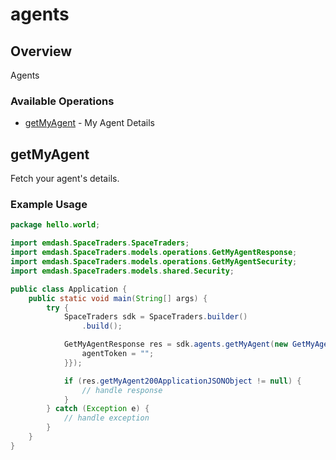 # agents

## Overview

Agents

### Available Operations

* [getMyAgent](#getmyagent) - My Agent Details

## getMyAgent

Fetch your agent's details.

### Example Usage

```java
package hello.world;

import emdash.SpaceTraders.SpaceTraders;
import emdash.SpaceTraders.models.operations.GetMyAgentResponse;
import emdash.SpaceTraders.models.operations.GetMyAgentSecurity;
import emdash.SpaceTraders.models.shared.Security;

public class Application {
    public static void main(String[] args) {
        try {
            SpaceTraders sdk = SpaceTraders.builder()
                .build();

            GetMyAgentResponse res = sdk.agents.getMyAgent(new GetMyAgentSecurity("deserunt") {{
                agentToken = "";
            }});

            if (res.getMyAgent200ApplicationJSONObject != null) {
                // handle response
            }
        } catch (Exception e) {
            // handle exception
        }
    }
}
```
